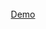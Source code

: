 <html>
<head>
<link href="//maxcdn.bootstrapcdn.com/bootstrap/3.2.0/css/bootstrap.min.css" rel="stylesheet">
<script src="//maxcdn.bootstrapcdn.com/bootstrap/3.2.0/js/bootstrap.min.js"></script>
</head>
<div style="text-align:center">
          <br>
					<a role="button" href="http://loictalhouarne.com/graph.html" class="btn btn-xl btn-info" >Demo</a>
					<br>
</div>
</html>

